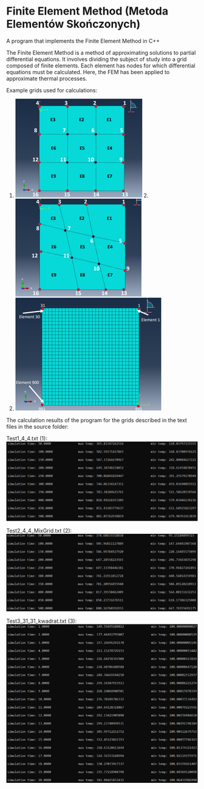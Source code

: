 # Finite Element Method (Metoda Elementów Skończonych)
A program that implements the Finite Element Method in C++

The Finite Element Method is a method of approximating solutions to partial differential equations. It involves dividing the subject of study into a grid composed of finite elements. Each element has nodes for which differential equations must be calculated. Here, the FEM has been applied to approximate thermal processes.

Example grids used for calculations:

1. ![grid1](./readme_screens/grid1.png)     2. ![grid2](./readme_screens/grid2.png) 
3. ![grid3](./readme_screens/grid3.png)


The calculation results of the program for the grids described in the text files in the source folder:

Test1_4_4.txt (1):
![Test1_results](./readme_screens/Test1_results.png)

Test2_4_4_MixGrid.txt (2):
![Test2_results](./readme_screens/Test2_results.png)

Test3_31_31_kwadrat.txt (3):
![Test3_results](./readme_screens/Test3_results.png)

